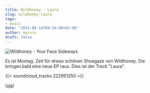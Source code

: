 ```yaml
---
title: Wildhoney - Laura
slug: wildhoney-laura
tags:
- music
date: "2015-09-14T09:34:00+02:00"
author: marvin
draft: false
---
```


![Wildhoney - Your Face Sideways](/images/wildhoney_your_face_sideways.jpg)

Es ist Montag. Zeit für etwas schönen Shoegaze von Wildhoney. Die bringen bald eine neue EP raus. Dies ist der Track "Laura".

{{< soundcloud_tracks 222951250 >}}

([via](http://www.stereogum.com/1829262/wildhoney-laura-stereogum-premiere/mp3s/))